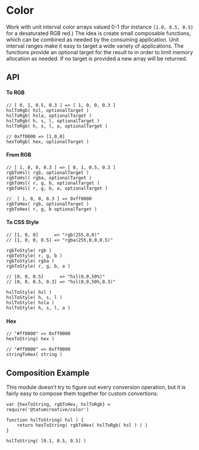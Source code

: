 # Color

Work with unit interval color arrays valued 0-1 (for instance `[1.0, 0.5, 0.5]` for a desaturated RGB red.) The idea is create small composable functions, which can be combined as needed by the consuming application. Unit interval ranges make it easy to target a wide variety of applications. The functions provide an optional target for the result to in order to limit memory allocation as needed. If no target is provided a new array will be returned.

## API

#### To RGB

	// [ 0, 1, 0.5, 0.3 ] => [ 1, 0, 0, 0.3 ]
	hslToRgb( hsl, optionalTarget )
	hslToRgb( hsla, optionalTarget )
	hslToRgb( h, s, l, optionalTarget )
	hslToRgb( h, s, l, a, optionalTarget )
	
	// 0xff0000 => [1,0,0]
	hexToRgb( hex, optionalTarget )

#### From RGB


	// [ 1, 0, 0, 0.3 ] => [ 0, 1, 0.5, 0.3 ]
	rgbToHsl( rgb, optionalTarget )
	rgbToHsl( rgba, optionalTarget )
	rgbToHsl( r, g, b, optionalTarget )
	rgbToHsl( r, g, b, a, optionalTarget )
	
	// 	[ 1, 0, 0, 0.3 ] => 0xff0000
	rgbToHex( rgb, optionalTarget )
	rgbToHex( r, g, b optionalTarget )

#### To CSS Style

	// [1, 0, 0]      => "rgb(255,0,0)"
	// [1, 0, 0, 0.5] => "rgba(255,0,0,0.5)"
	
	rgbToStyle( rgb )
	rgbToStyle( r, g, b )
	rgbToStyle( rgba )
	rgbToStyle( r, g, b, a )
	
	// [0, 0, 0.5]      => "hsl(0,0,50%)"
	// [0, 0, 0.5, 0.3] => "hsl(0,0,50%,0.3)"
	
	hslToStyle( hsl )
	hslToStyle( h, s, l )
	hslToStyle( hsla )
	hslToStyle( h, s, l, a )

#### Hex

	// "#ff0000" => 0xff0000
	hexToString( hex )
	
	// "#ff0000" => 0xff0000
	stringToHex( string )

## Composition Example

This module doesn't try to figure out every conversion operation, but it is fairly easy to compose them together for custom convertions.

	var {hexToString, rgbToHex, hslToRgb} = require('@tatumcreative/color')
	
	function hslToString( hsl ) {
		return hexToString( rgbToHex( hslToRgb( hsl ) )	)
	}
	
	hslToString( [0.1, 0.5, 0.5] )
